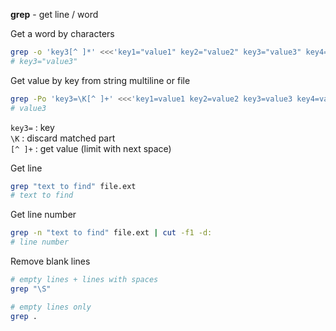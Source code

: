 **grep** - get line / word  

Get a word by characters
```sh
grep -o 'key3[^ ]*' <<<'key1="value1" key2="value2" key3="value3" key4="value4"'
# key3="value3"
```
Get value by key from string multiline or file
```sh
grep -Po 'key3=\K[^ ]+' <<<'key1=value1 key2=value2 key3=value3 key4=value4'
# value3
```
`key3=` : key  
`\K` : discard matched part  
`[^ ]+` : get value (limit with next space)  

Get line
```sh
grep "text to find" file.ext
# text to find
```

Get line number
```sh
grep -n "text to find" file.ext | cut -f1 -d:
# line number
```

Remove blank lines
```sh
# empty lines + lines with spaces
grep "\S"

# empty lines only
grep .
```

